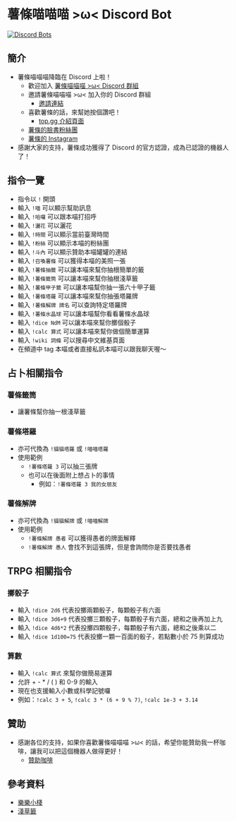 # 薯條喵喵喵 >ω< Discord Bot

[![Discord Bots](https://top.gg/api/widget/status/347020077398229003.svg)](https://top.gg/bot/347020077398229003)

## 簡介
+ 薯條喵喵喵降臨在 Discord 上啦！
  + 歡迎加入 [薯條喵喵喵 >ω< Discord 群組](https://discord.gg/HyQEypc)
  + 邀請薯條喵喵喵 >ω< 加入你的 Discord 群組
    + [邀請連結](https://tinyurl.com/FriesMeow)
  + 喜歡薯條的話，來幫她按個讚吧！
    + [top.gg 介紹頁面](https://top.gg/bot/347020077398229003)
  + [薯條的臉書粉絲團](https://www.facebook.com/FattyCatFries/)
  + [薯條的 Instagram](https://www.instagram.com/fatty_fries_cat/)
+ 感謝大家的支持，薯條成功獲得了 Discord 的官方認證，成為已認證的機器人了！

## 指令一覽
+ 指令以 `!` 開頭
+ 輸入 `!喵` 可以顯示幫助訊息
+ 輸入 `!哈囉` 可以跟本喵打招呼
+ 輸入 `!灑花` 可以灑花
+ 輸入 `!時間` 可以顯示當前臺灣時間
+ 輸入 `!粉絲` 可以顯示本喵的粉絲團
+ 輸入 `!斗內` 可以顯示贊助本喵罐罐的連結
+ 輸入 `!召喚薯條` 可以獲得本喵的美照一張
+ 輸入 `!薯條抽籤` 可以讓本喵來幫你抽根簡單的籤
+ 輸入 `!薯條籤筒` 可以讓本喵來幫你抽根淺草籤
+ 輸入 `!薯條甲子籤` 可以讓本喵幫你抽一張六十甲子籤
+ 輸入 `!薯條塔羅` 可以讓本喵來幫你抽張塔羅牌
+ 輸入 `!薯條解牌 牌名` 可以查詢特定塔羅牌
+ 輸入 `!薯條水晶球` 可以讓本喵幫你看看薯條水晶球
+ 輸入 `!dice NdM` 可以讓本喵來幫你擲個骰子
+ 輸入 `!calc 算式` 可以讓本喵來幫你做個簡單運算
+ 輸入 `!wiki 詞條` 可以搜尋中文維基頁面
+ 在頻道中 tag 本喵或者直接私訊本喵可以跟我聊天喔～

## 占卜相關指令
### 薯條籤筒
+ 讓薯條幫你抽一根淺草籤

### 薯條塔羅
+ 亦可代換為 `!貓貓塔羅` 或 `!喵喵塔羅`
+ 使用範例
  + `!薯條塔羅 3` 可以抽三張牌
  + 也可以在後面附上想占卜的事情
    + 例如：`!薯條塔羅 3 我的女朋友`

### 薯條解牌
+ 亦可代換為 `!貓貓解牌` 或 `!喵喵解牌`
+ 使用範例
  + `!薯條解牌 愚者` 可以獲得愚者的牌面解釋
  + `!薯條解牌 愚人` 會找不到這張牌，但是會詢問你是否要找愚者

## TRPG 相關指令
### 擲骰子
+ 輸入 `!dice 2d6` 代表投擲兩顆骰子，每顆骰子有六面
+ 輸入 `!dice 3d6+9` 代表投擲三顆骰子，每顆骰子有六面，總和之後再加上九
+ 輸入 `!dice 4d6*2` 代表投擲四顆骰子，每顆骰子有六面，總和之後乘以二
+ 輸入 `!dice 1d100=75` 代表投擲一顆一百面的骰子，若點數小於 75 則算成功

### 算數
+ 輸入 `!calc 算式` 來幫你做簡易運算
+ 允許 + - * / ( ) 和 0-9 的輸入
+ 現在也支援輸入小數或科學記號囉
+ 例如：`!calc 3 + 5`, `!calc 3 * (6 + 9 % 7)`, `!calc 1e-3 + 3.14`

## 贊助
+ 感謝各位的支持，如果你喜歡薯條喵喵喵 >ω< 的話，希望你能贊助我一杯咖啡，讓我可以把這個機器人做得更好！
  + [贊助咖啡](https://p.ecpay.com.tw/DEA19)

## 參考資料
+ [樂樂小棧](http://mst168.idv.tw/tarot/TAROS/index.asp)
+ [淺草籤](https://gist.github.com/mmis1000/d94bb0a9f37cfd362453)
